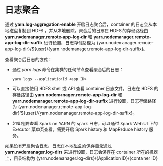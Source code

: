 # 日志聚合

通过 **yarn.log-aggregation-enable** 开启日志聚合后，container 的日志会从本地磁盘复制到 HDFS ，并从本地删除。聚合后的日志在 HDFS 的存储路径由 **yarn.nodemanager.remote-app-log-dir** 和 **yarn.nodemanager.remote-app-log-dir-suffix** 进行设置，日志存储路径为 {yarn.nodemanager.remote-app-log-dir}/${user}/{yarn.nodemanager.remote-app-log-dir-suffix}。

查看聚合后日志的方式：

- 通过 *yarn logs* 命令在集群的任何节点查看聚合后的日志：

  ```shell
  yarn logs --applicationId <app ID>
  ```

- 可以直接使用 HDFS shell 或 API 查看 container 日志文件，日志在 HDFS 的存储路径由 **yarn.nodemanager.remote-app-log-dir** 和 **yarn.nodemanager.remote-app-log-dir-suffix** 进行设置，日志存储路径为 {yarn.nodemanager.remote-app-log-dir}/${user}/{yarn.nodemanager.remote-app-log-dir-suffix}。
- 如果是要查看 Spark on YARN 的 spark 日志，可以通过 Spark Web UI 下的 Executor 菜单页查看，需要开启 Spark history 和 MapReduce history 服务。

如果没有开启聚合日志，日志在本地磁盘的保存目录通过 **yarn.nodemanager.log-dirs** 来进行设置，日志会保存在 container 所在的机器上，目录结构为 {yarn.nodemanager.log-dirs}/{Application ID}/{container ID}
